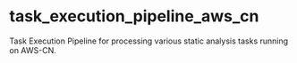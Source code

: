 # task_execution_pipeline_aws_cn
Task Execution Pipeline for processing various static analysis tasks running on AWS-CN.

